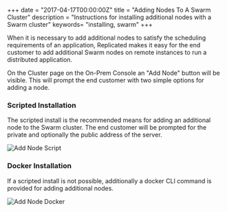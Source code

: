 +++
date = "2017-04-17T00:00:00Z"
title = "Adding Nodes To A Swarm Cluster"
description = "Instructions for installing additional nodes with a Swarm cluster"
keywords= "installing, swarm"
+++

When it is necessary to add additional nodes to satisfy the scheduling requirements of an application, Replicated makes it easy for the end customer to add additional Swarm nodes on remote instances to run a distributed application.

On the Cluster page on the On-Prem Console an "Add Node" button will be visible. This will prompt the end customer with two simple options for adding a node.

### Scripted Installation
The scripted install is the recommended means for adding an additional node to the Swarm cluster. The end customer will be prompted for the private and optionally the public address of the server.

![Add Node Script](/static/add-node-swarm-script.png)

### Docker Installation
If a scripted install is not possible, additionally a docker CLI command is provided for adding additional nodes.

![Add Node Docker](/static/add-node-swarm-docker.png)

